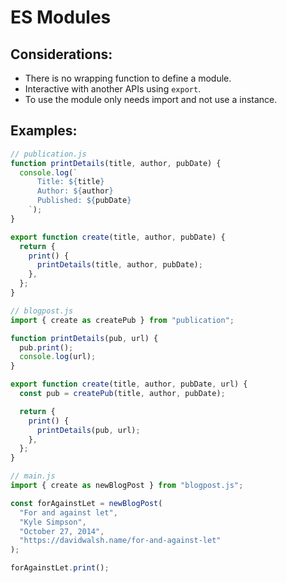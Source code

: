 # ES Modules

## Considerations:

- There is no wrapping function to define a module.
- Interactive with another APIs using `export`.
- To use the module only needs import and not use a instance.

## Examples:

```javascript
// publication.js
function printDetails(title, author, pubDate) {
  console.log(`
      Title: ${title}
      Author: ${author}
      Published: ${pubDate}
    `);
}

export function create(title, author, pubDate) {
  return {
    print() {
      printDetails(title, author, pubDate);
    },
  };
}

// blogpost.js
import { create as createPub } from "publication";

function printDetails(pub, url) {
  pub.print();
  console.log(url);
}

export function create(title, author, pubDate, url) {
  const pub = createPub(title, author, pubDate);

  return {
    print() {
      printDetails(pub, url);
    },
  };
}

// main.js
import { create as newBlogPost } from "blogpost.js";

const forAgainstLet = newBlogPost(
  "For and against let",
  "Kyle Simpson",
  "October 27, 2014",
  "https://davidwalsh.name/for-and-against-let"
);

forAgainstLet.print();
```
